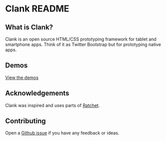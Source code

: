 # Clank README

## What is Clank?

Clank is an open source HTML/CSS prototyping framework for tablet and smartphone apps. Think of it as Twitter Bootstrap but for prototyping native apps.

## Demos

[View the demos](http://getclank.com/demos/)

## Acknowledgements

Clank was inspired and uses parts of [Ratchet](http://maker.github.io/ratchet/).

## Contributing

Open a [Github issue](https://github.com/Wolfr/clank/issues) if you have any feedback or ideas.
